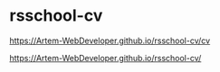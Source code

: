 # rsschool-cv
https://Artem-WebDeveloper.github.io/rsschool-cv/cv

https://Artem-WebDeveloper.github.io/rsschool-cv/
